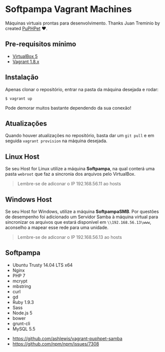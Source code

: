 # Softpampa Vagrant Machines
Máquinas virtuais prontas para desenvolvimento. Thanks Juan Treminio by created [PuPHPet](https://www.puphpet.com) ♥.

## Pre-requisitos mínimo
 - [VirtualBox 5](virtualbox.org)
 - [Vagrant 1.8.x](vagrantup.com)

## Instalação
Apenas clonar o repositório, entrar na pasta da máquina desejada e rodar:

```
$ vagrant up
```

Pode demorar muitos bastante dependendo da sua conexão!

## Atualizações
Quando houver atualizações no repositório, basta dar um `git pull` e em seguida `vagrant provision` na máquina desejada.

## Linux Host
Se seu Host for Linux utilize a máquina **Softpampa**, na qual conterá uma pasta `webroot` que faz a sincronia dos arquivos pelo VirtualBox.
> Lembre-se de adiconar o IP 192.168.56.11 ao hosts

## Windows Host
Se seu Host for Windows, utilize a máquina **SoftpampaSMB**. Por questões de desempenho foi adicionado um Servidor Samba à máquina virtual para sincronizar os arquivos que estará disponível em `\\192.168.56.13\www`, aconselho a mapear esse rede para uma unidade.
> Lembre-se de adiconar o IP 192.168.56.13 ao hosts

## Softpampa 
 - Ubuntu Trusty 14.04 LTS x64
 - Nginx
 - PHP 7
  - mcrypt
  - mbstring
  - curl
  - gd
 - Ruby 1.9.3
  - Sass
 - Node.js 5
  - bower
  - grunt-cli
 - MySQL 5.5


* https://github.com/ashlewis/vagrant-puphpet-samba
* https://github.com/npm/npm/issues/7308

